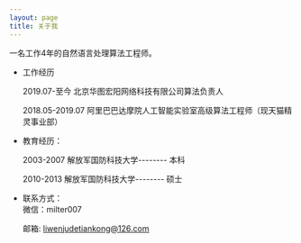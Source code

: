 ```yaml
---
layout: page
title: 关于我 
---
```


一名工作4年的自然语言处理算法工程师。

- 工作经历

  2019.07-至今  北京华图宏阳网络科技有限公司算法负责人
  
  2018.05-2019.07  阿里巴巴达摩院人工智能实验室高级算法工程师（现天猫精灵事业部）




- 教育经历：
  
  2003-2007 解放军国防科技大学-------- 本科

  2010-2013 解放军国防科技大学-------- 硕士

- 联系方式：  
  微信：milter007

  邮箱: liwenjudetiankong@126.com
